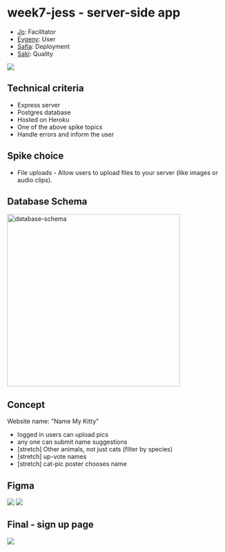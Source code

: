 # week7-jess - server-side app

- [Jo](https://www.github.com/jamdelion): Facilitator
- [Evgeny](https://www.github.com/epletnev): User
- [Safia](https://www.github.com/fi-ya): Deployment
- [Saki](https://www.github.com/haginom): Quality

![](https://user-images.githubusercontent.com/69358550/117335181-c516dc00-ae92-11eb-832d-180004b43473.png)

## Technical criteria 
- Express server
- Postgres database
- Hosted on Heroku
- One of the above spike topics
- Handle errors and inform the user

## Spike choice

- File uploads - Allow users to upload files to your server (like images or audio clips).

## Database Schema

<img src="https://user-images.githubusercontent.com/59439482/117329163-45860e80-ae8c-11eb-9264-60d7bb90ac11.png" alt="database-schema" style="width:400px;"/>

## Concept

Website name: "Name My Kitty"
- logged in users can upload pics
- any one can submit name suggestions
- [stretch] Other animals, not just cats (filter by species)
- [stretch] up-vote names
- [stretch] cat-pic poster chooses name

## Figma

![](https://i.imgur.com/wj1mFeL.png)
![](https://i.imgur.com/h844XX6.png)

##  Final - sign up page
![](https://user-images.githubusercontent.com/69358550/117335312-ed9ed600-ae92-11eb-81c6-c084c9e65594.png)




